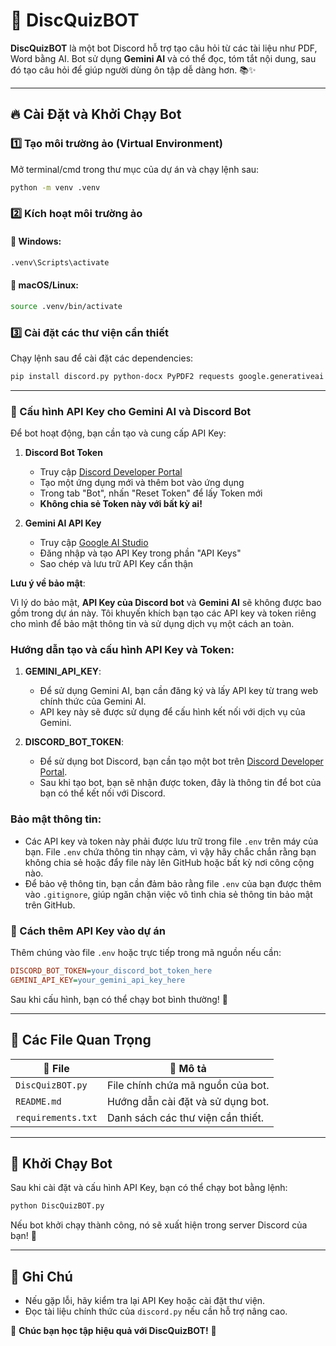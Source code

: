# 🤖 DiscQuizBOT

**DiscQuizBOT** là một bot Discord hỗ trợ tạo câu hỏi từ các tài liệu như PDF, Word bằng AI. Bot sử dụng **Gemini AI** và có thể đọc, tóm tắt nội dung, sau đó tạo câu hỏi để giúp người dùng ôn tập dễ dàng hơn. 📚✨

---

## 🔥 Cài Đặt và Khởi Chạy Bot

### 1️⃣ Tạo môi trường ảo (Virtual Environment)
Mở terminal/cmd trong thư mục của dự án và chạy lệnh sau:
```sh
python -m venv .venv
```

### 2️⃣ Kích hoạt môi trường ảo
#### 🔹 Windows:
```sh
.venv\Scripts\activate
```
#### 🔹 macOS/Linux:
```sh
source .venv/bin/activate
```

### 3️⃣ Cài đặt các thư viện cần thiết
Chạy lệnh sau để cài đặt các dependencies:
```sh
pip install discord.py python-docx PyPDF2 requests google.generativeai
```

---

### 🔹 Cấu hình API Key cho Gemini AI và Discord Bot

Để bot hoạt động, bạn cần tạo và cung cấp API Key:

1. **Discord Bot Token**  
   - Truy cập [Discord Developer Portal](https://discord.com/developers/applications)
   - Tạo một ứng dụng mới và thêm bot vào ứng dụng
   - Trong tab "Bot", nhấn "Reset Token" để lấy Token mới
   - **Không chia sẻ Token này với bất kỳ ai!**

2. **Gemini AI API Key**  
   - Truy cập [Google AI Studio](https://aistudio.google.com/)
   - Đăng nhập và tạo API Key trong phần "API Keys"
   - Sao chép và lưu trữ API Key cẩn thận

**Lưu ý về bảo mật**:

Vì lý do bảo mật, **API Key của Discord bot** và **Gemini AI** sẽ không được bao gồm trong dự án này. Tôi khuyến khích bạn tạo các API key và token riêng cho mình để bảo mật thông tin và sử dụng dịch vụ một cách an toàn.

### Hướng dẫn tạo và cấu hình API Key và Token:
1. **GEMINI_API_KEY**:
   - Để sử dụng Gemini AI, bạn cần đăng ký và lấy API key từ trang web chính thức của Gemini AI.
   - API key này sẽ được sử dụng để cấu hình kết nối với dịch vụ của Gemini.
   
2. **DISCORD_BOT_TOKEN**:
   - Để sử dụng bot Discord, bạn cần tạo một bot trên [Discord Developer Portal](https://discord.com/developers/applications).
   - Sau khi tạo bot, bạn sẽ nhận được token, đây là thông tin để bot của bạn có thể kết nối với Discord.

### Bảo mật thông tin:
- Các API key và token này phải được lưu trữ trong file `.env` trên máy của bạn. File `.env` chứa thông tin nhạy cảm, vì vậy hãy chắc chắn rằng bạn không chia sẻ hoặc đẩy file này lên GitHub hoặc bất kỳ nơi công cộng nào.
- Để bảo vệ thông tin, bạn cần đảm bảo rằng file `.env` của bạn được thêm vào `.gitignore`, giúp ngăn chặn việc vô tình chia sẻ thông tin bảo mật trên GitHub.

### 🔧 Cách thêm API Key vào dự án
Thêm chúng vào file `.env` hoặc trực tiếp trong mã nguồn nếu cần:

```ini
DISCORD_BOT_TOKEN=your_discord_bot_token_here
GEMINI_API_KEY=your_gemini_api_key_here
```

Sau khi cấu hình, bạn có thể chạy bot bình thường! 🚀

---

## 📁 Các File Quan Trọng

| 📌 File | 📝 Mô tả |
|---------|---------|
| `DiscQuizBOT.py` | File chính chứa mã nguồn của bot. |
| `README.md` | Hướng dẫn cài đặt và sử dụng bot. |
| `requirements.txt` | Danh sách các thư viện cần thiết. |

---

## 🚀 Khởi Chạy Bot
Sau khi cài đặt và cấu hình API Key, bạn có thể chạy bot bằng lệnh:
```sh
python DiscQuizBOT.py
```
Nếu bot khởi chạy thành công, nó sẽ xuất hiện trong server Discord của bạn! 🎉

---

## 📌 Ghi Chú
- Nếu gặp lỗi, hãy kiểm tra lại API Key hoặc cài đặt thư viện.
- Đọc tài liệu chính thức của `discord.py` nếu cần hỗ trợ nâng cao.

🌟 **Chúc bạn học tập hiệu quả với DiscQuizBOT!** 🚀

